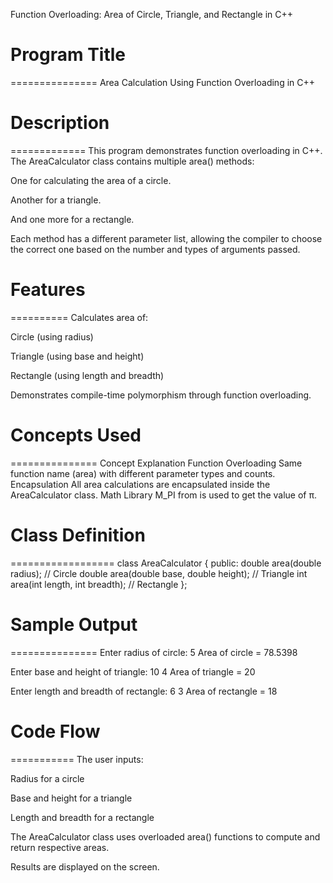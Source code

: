 Function Overloading: Area of Circle, Triangle, and Rectangle in C++

# Program Title
===============
Area Calculation Using Function Overloading in C++


# Description
=============
This program demonstrates function overloading in C++. The AreaCalculator class contains multiple area() methods:

One for calculating the area of a circle.

Another for a triangle.

And one more for a rectangle.

Each method has a different parameter list, allowing the compiler to choose the correct one based on the number and types of arguments passed.



# Features
==========
Calculates area of:

Circle (using radius)

Triangle (using base and height)

Rectangle (using length and breadth)

Demonstrates compile-time polymorphism through function overloading.



# Concepts Used
===============
Concept	Explanation
Function Overloading	Same function name (area) with different parameter types and counts.
Encapsulation	All area calculations are encapsulated inside the AreaCalculator class.
Math Library	M_PI from <cmath> is used to get the value of π.



# Class Definition
==================
class AreaCalculator {
public:
    double area(double radius);                  // Circle
    double area(double base, double height);     // Triangle
    int    area(int length, int breadth);        // Rectangle
};



# Sample Output
===============
Enter radius of circle: 5
Area of circle = 78.5398

Enter base and height of triangle: 10 4
Area of triangle = 20

Enter length and breadth of rectangle: 6 3
Area of rectangle = 18



# Code Flow
===========
The user inputs:

Radius for a circle

Base and height for a triangle

Length and breadth for a rectangle

The AreaCalculator class uses overloaded area() functions to compute and return respective areas.

Results are displayed on the screen.
